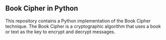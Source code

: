 ## Book Cipher in Python
This repository contains a Python implementation of the Book Cipher technique. The Book Cipher is a cryptographic algorithm that uses a book or text as the key to encrypt and decrypt messages. 
